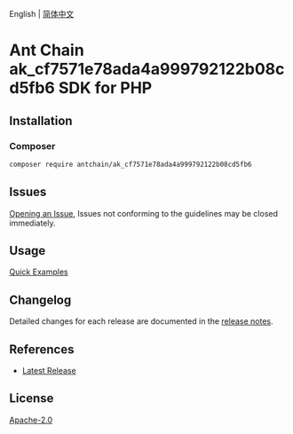 English | [简体中文](README-CN.md)

# Ant Chain ak_cf7571e78ada4a999792122b08cd5fb6 SDK for PHP

## Installation

### Composer

```bash
composer require antchain/ak_cf7571e78ada4a999792122b08cd5fb6
```

## Issues

[Opening an Issue](https://github.com/alipay/antchain-openapi-prod-sdk/issues/new), Issues not conforming to the guidelines may be closed immediately.

## Usage

[Quick Examples](https://github.com/alipay/antchain-openapi-prod-sdk/blob/master/docs/0-Examples-EN.md#quick-examples)

## Changelog

Detailed changes for each release are documented in the [release notes](./ChangeLog.txt).

## References

* [Latest Release](https://github.com/antchain-openapi-sdk-php)

## License

[Apache-2.0](http://www.apache.org/licenses/LICENSE-2.0)
